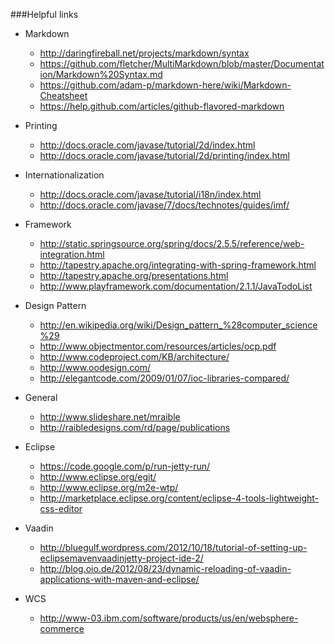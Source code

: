 ###Helpful links
* Markdown
  * http://daringfireball.net/projects/markdown/syntax
  * https://github.com/fletcher/MultiMarkdown/blob/master/Documentation/Markdown%20Syntax.md
  * https://github.com/adam-p/markdown-here/wiki/Markdown-Cheatsheet
  * https://help.github.com/articles/github-flavored-markdown

* Printing
  * http://docs.oracle.com/javase/tutorial/2d/index.html
  * http://docs.oracle.com/javase/tutorial/2d/printing/index.html

* Internationalization
  * http://docs.oracle.com/javase/tutorial/i18n/index.html
  * http://docs.oracle.com/javase/7/docs/technotes/guides/imf/

* Framework
  * http://static.springsource.org/spring/docs/2.5.5/reference/web-integration.html
  * http://tapestry.apache.org/integrating-with-spring-framework.html
  * http://tapestry.apache.org/presentations.html
  * http://www.playframework.com/documentation/2.1.1/JavaTodoList

* Design Pattern
  * http://en.wikipedia.org/wiki/Design_pattern_%28computer_science%29
  * http://www.objectmentor.com/resources/articles/ocp.pdf
  * http://www.codeproject.com/KB/architecture/
  * http://www.oodesign.com/
  * http://elegantcode.com/2009/01/07/ioc-libraries-compared/

* General
  * http://www.slideshare.net/mraible
  * http://raibledesigns.com/rd/page/publications

* Eclipse
  * https://code.google.com/p/run-jetty-run/
  * http://www.eclipse.org/egit/
  * http://www.eclipse.org/m2e-wtp/
  * http://marketplace.eclipse.org/content/eclipse-4-tools-lightweight-css-editor

* Vaadin
  * http://bluegulf.wordpress.com/2012/10/18/tutorial-of-setting-up-eclipsemavenvaadinjetty-project-ide-2/
  * http://blog.oio.de/2012/08/23/dynamic-reloading-of-vaadin-applications-with-maven-and-eclipse/

* WCS
  * http://www-03.ibm.com/software/products/us/en/websphere-commerce


